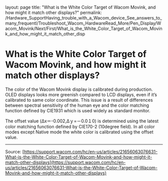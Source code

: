 layout: page
title: "What is the White Color Target of Wacom Movink, and how might it match other displays?"
permalink: /Hardware_SupportHaving_trouble_with_a_Wacom_device_See_answers_to_many_frequentl/Troubleshoot_Wacom_HardwareRead_More/Pen_Display/Wacom_Movink/Next/First/What_is_the_White_Color_Target_of_Wacom_Movink_and_how_might_it_match_other_disp

# What is the White Color Target of Wacom Movink, and how might it match other displays?

The color of the Wacom Movink display is calibrated during production. OLED displays looks more greenish compared to LCD displays, even if it’s calibrated to same color coordinate. This issue is a result of differences between spectral sensitivity of the human eye and the color matching function defined by CIE1931 which is used widely as standard monitor.



The offset value (Δx＝-0.002,Δｙ=－0.0１0) is determined using the latest color matching function defined by CIE170-2 (10degree field). In all color modes except Native mode the white color is calibrated using the offset value.

---
Source: [https://support.wacom.com/hc/en-us/articles/21656063076631-What-is-the-White-Color-Target-of-Wacom-Movink-and-how-might-it-match-other-displays](https://support.wacom.com/hc/en-us/articles/21656063076631-What-is-the-White-Color-Target-of-Wacom-Movink-and-how-might-it-match-other-displays)
